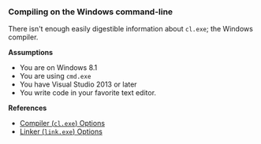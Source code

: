 ### Compiling on the Windows command-line

There isn't enough easily digestible information about `cl.exe`; the Windows compiler.

**Assumptions**

- You are on Windows 8.1
- You are using `cmd.exe`
- You have Visual Studio 2013 or later
- You write code in your favorite text editor.

**References**

- [Compiler (`cl.exe`) Options][cl]
- [Linker (`link.exe`) Options][link]

[cl]: https://msdn.microsoft.com/en-us/library/19z1t1wy(v=vs.120).aspx
[link]: https://msdn.microsoft.com/en-us/library/y0zzbyt4.aspx
